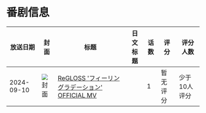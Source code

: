 # 番剧信息

|放送日期|封面|标题|日文标题|话数|评分|评分人数|
|---|---|---|---|---|---|---|
|2024-09-10|![封面](https://lain.bgm.tv/pic/cover/c/44/b3/512197_ffBk0.jpg)|[ReGLOSS 'フィーリングラデーション' OFFICIAL MV](https://bangumi.tv/subject/512197)||1|暂无评分|少于10人评分|
